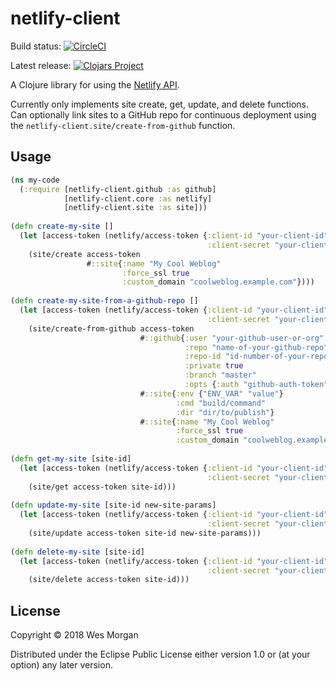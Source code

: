 # netlify-client

Build status: [![CircleCI](https://circleci.com/gh/cap10morgan/netlify-clojure-client.svg?style=svg)](https://circleci.com/gh/cap10morgan/netlify-clojure-client)

Latest release: [![Clojars Project](https://img.shields.io/clojars/v/cap10morgan/netlify-client.svg)](https://clojars.org/cap10morgan/netlify-client)

A Clojure library for using the [Netlify API](https://www.netlify.com/docs/api/).

Currently only implements site create, get, update, and delete functions.
Can optionally link sites to a GitHub repo for continuous deployment using the
`netlify-client.site/create-from-github` function. 

## Usage

```clojure
(ns my-code
  (:require [netlify-client.github :as github]
            [netlify-client.core :as netlify]
            [netlify-client.site :as site]))
            
(defn create-my-site []
  (let [access-token (netlify/access-token {:client-id "your-client-id"
                                            :client-secret "your-client-secret"})]
    (site/create access-token
                 #::site{:name "My Cool Weblog"
                         :force_ssl true
                         :custom_domain "coolweblog.example.com"})))
                  
(defn create-my-site-from-a-github-repo []
  (let [access-token (netlify/access-token {:client-id "your-client-id"
                                            :client-secret "your-client-secret"})]
    (site/create-from-github access-token
                             #::github{:user "your-github-user-or-org"
                                       :repo "name-of-your-github-repo"
                                       :repo-id "id-number-of-your-repo" ; for now you have to pull this out of the HTML source on GitHub; search for "repository_id"
                                       :private true
                                       :branch "master"
                                       :opts {:auth "github-auth-token"}}
                             #::site{:env {"ENV_VAR" "value"}
                                     :cmd "build/command"
                                     :dir "dir/to/publish"}
                             #::site{:name "My Cool Weblog"
                                     :force_ssl true
                                     :custom_domain "coolweblog.example.com"})))
            
(defn get-my-site [site-id]
  (let [access-token (netlify/access-token {:client-id "your-client-id"
                                            :client-secret "your-client-secret"})]
    (site/get access-token site-id)))
    
(defn update-my-site [site-id new-site-params]
  (let [access-token (netlify/access-token {:client-id "your-client-id"
                                            :client-secret "your-client-secret"})]
    (site/update access-token site-id new-site-params)))
    
(defn delete-my-site [site-id]
  (let [access-token (netlify/access-token {:client-id "your-client-id"
                                            :client-secret "your-client-secret"})]
    (site/delete access-token site-id)))
```

## License

Copyright © 2018 Wes Morgan

Distributed under the Eclipse Public License either version 1.0 or (at
your option) any later version.
